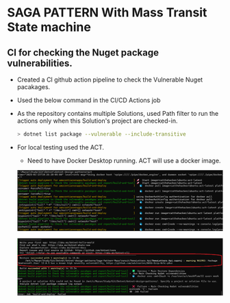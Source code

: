 # SAGA PATTERN With Mass Transit State machine


## CI for checking the Nuget package vulnerabilities.
- Created a CI github action pipeline to check the Vulnerable Nuget pacakages.
- Used the below command in the CI/CD Actions job
- As the repository contains multiple Solutions, used Path filter to run the actions only when this Solution's project are checked-in.


    ```bash
    > dotnet list package --vulnerable --include-transitive
    ```

- For local testing used the ACT.
   - Need to have Docker Desktop running. ACT will use a docker image.

   ![alt text](image.png)

   ![alt text](image-1.png)


